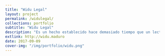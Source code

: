 ```yaml
---
title: "Widu Legal"
layout: project
permalink: /widulegal/
collections: portfolio
subtitle: "Widu Legal"
description: "Es un hecho establecido hace demasiado tiempo que un lector se distraerá con el contenido del texto..."
extlink: http://widu.maduro
date: 2017-09-09
cover-img: "/img/portfolio/widu.png"
---
```


